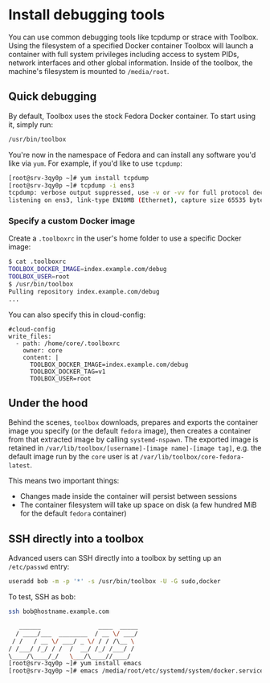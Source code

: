 # Install debugging tools

You can use common debugging tools like tcpdump or strace with Toolbox. Using the filesystem of a specified Docker container Toolbox will launch a container with full system privileges including access to system PIDs, network interfaces and other global information. Inside of the toolbox, the machine's filesystem is mounted to `/media/root`.

## Quick debugging

By default, Toolbox uses the stock Fedora Docker container. To start using it, simply run:

```sh
/usr/bin/toolbox
```

You're now in the namespace of Fedora and can install any software you'd like via `yum`. For example, if you'd like to use `tcpdump`:

```sh
[root@srv-3qy0p ~]# yum install tcpdump
[root@srv-3qy0p ~]# tcpdump -i ens3
tcpdump: verbose output suppressed, use -v or -vv for full protocol decode
listening on ens3, link-type EN10MB (Ethernet), capture size 65535 bytes
```

### Specify a custom Docker image

Create a `.toolboxrc` in the user's home folder to use a specific Docker image:

```sh
$ cat .toolboxrc
TOOLBOX_DOCKER_IMAGE=index.example.com/debug
TOOLBOX_USER=root
$ /usr/bin/toolbox
Pulling repository index.example.com/debug
...
```

You can also specify this in cloud-config:

```cloud-config
#cloud-config
write_files:
  - path: /home/core/.toolboxrc
    owner: core
    content: |
      TOOLBOX_DOCKER_IMAGE=index.example.com/debug
      TOOLBOX_DOCKER_TAG=v1
      TOOLBOX_USER=root
```

## Under the hood

Behind the scenes, `toolbox` downloads, prepares and exports the container
image you specify (or the default `fedora` image), then creates a container
from that extracted image by calling `systemd-nspawn`.  The exported
image is retained in
`/var/lib/toolbox/[username]-[image name]-[image tag]`, e.g. the default
image run by the `core` user is at `/var/lib/toolbox/core-fedora-latest`.  

This means two important things:

* Changes made inside the container will persist between sessions
* The container filesystem will take up space on disk (a few hundred MiB
for the default `fedora` container)

## SSH directly into a toolbox

Advanced users can SSH directly into a toolbox by setting up an `/etc/passwd` entry:

```sh
useradd bob -m -p '*' -s /usr/bin/toolbox -U -G sudo,docker
```

To test, SSH as bob:

```sh
ssh bob@hostname.example.com

   ______                ____  _____
  / ____/___  ________  / __ \/ ___/
 / /   / __ \/ ___/ _ \/ / / /\__ \
/ /___/ /_/ / /  /  __/ /_/ /___/ /
\____/\____/_/   \___/\____//____/
[root@srv-3qy0p ~]# yum install emacs
[root@srv-3qy0p ~]# emacs /media/root/etc/systemd/system/docker.service
```
